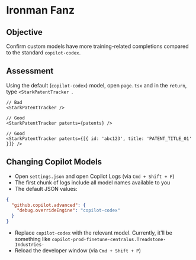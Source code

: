 # Ironman Fanz

## Objective

Confirm custom models have more training-related completions compared to the standard `copilot-codex`.

## Assessment

Using the default (`copilot-codex`) model, open `page.tsx` and in the `return`, type `<StarkPatentTracker `.

```tsx
// Bad
<StarkPatentTracker />

// Good
<StarkPatentTracker patents={patents} />

// Good
<StarkPatentTracker patents={[{ id: 'abc123', title: 'PATENT_TITLE_01' }]} />
```

## Changing Copilot Models

- Open `settings.json` and open Copilot Logs (via `Cmd + Shift + P`)
- The first chunk of logs include all model names available to you
- The default JSON values:

```json
{
  "github.copilot.advanced": {
    "debug.overrideEngine": "copilot-codex"
  }
}
```

- Replace `copilot-codex` with the relevant model. Currently, it'll be something like `copilot-prod-finetune-centralus.Treadstone-Industries-`
- Reload the developer window (via `Cmd + Shift + P`)
